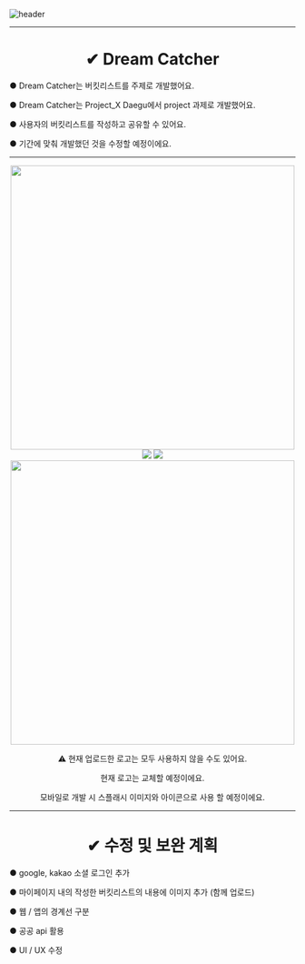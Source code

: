![header](https://capsule-render.vercel.app/api?type=Venom&color=gradient&height=300&section=header&text=Dream%20Catcher&fontSize=100&animation=fadeIn&fontAlignY=38&desc=ProjectX%20Web%20Mobile%20Programming&descAlignY=55&descAlign=70)
<hr>
<div align = center>
  <h1>✔︎ Dream Catcher</h1>
</div>
  <p>● Dream Catcher는 버킷리스트를 주제로 개발했어요.</p>
  <p>● Dream Catcher는 Project_X Daegu에서 project 과제로 개발했어요.</p>
  <p>● 사용자의 버킷리스트를 작성하고 공유할 수 있어요.</p>
  <p>● 기간에 맞춰 개발했던 것을 수정할 예정이에요.</p>
  <hr>
<div align = center>
  <img src="https://github.com/KwonDongIk/ProjectX_Daegu/assets/138635752/e0bf2bf1-be2a-49f4-88b9-1a79eddb2f4f" width="500px">
  <img src="https://github.com/KwonDongIk/ProjectX_Daegu/assets/138635752/36a08c26-2f51-4d14-81f8-7c33b89fc2ab">
  <img src="https://github.com/KwonDongIk/ProjectX_Daegu/assets/138635752/3e145da6-c33e-4abe-b2ff-3c6b12396e5b">
  <img src="https://github.com/KwonDongIk/ProjectX_Daegu/assets/138635752/34962b77-3bdf-409f-b575-69deadc8ee37" width="500px"><br>
  <p>⚠️ 현재 업로드한 로고는 모두 사용하지 않을 수도 있어요.<br></p>
  <p>현재 로고는 교체할 예정이에요.</p>
  <p>모바일로 개발 시 스플래시 이미지와 아이콘으로 사용 할 예정이에요.<br></p>
</div>
  <hr>
<div align = center>
  <h1>✔︎ 수정 및 보완 계획</h1>
</div>
  <p>● google, kakao 소셜 로그인 추가</p>
  <p>● 마이페이지 내의 작성한 버킷리스트의 내용에 이미지 추가 (함께 업로드)</p>
  <p>● 웹 / 앱의 경계선 구분</p>
  <p>● 공공 api 활용</p>
  <p>● UI / UX 수정</p>
